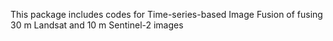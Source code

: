 This package includes codes for Time-series-based Image Fusion of fusing 30 m Landsat and 10 m Sentinel-2 images
